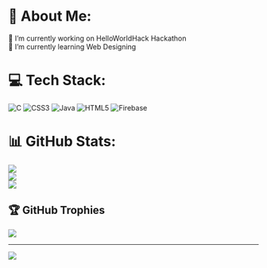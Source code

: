 # 💫 About Me:
🔭 I’m currently working on HelloWorldHack Hackathon<br>🌱 I’m currently learning Web Designing


# 💻 Tech Stack:
![C](https://img.shields.io/badge/c-%2300599C.svg?style=for-the-badge&logo=c&logoColor=white) ![CSS3](https://img.shields.io/badge/css3-%231572B6.svg?style=for-the-badge&logo=css3&logoColor=white) ![Java](https://img.shields.io/badge/java-%23ED8B00.svg?style=for-the-badge&logo=openjdk&logoColor=white) ![HTML5](https://img.shields.io/badge/html5-%23E34F26.svg?style=for-the-badge&logo=html5&logoColor=white) ![Firebase](https://img.shields.io/badge/firebase-%23039BE5.svg?style=for-the-badge&logo=firebase)
# 📊 GitHub Stats:
![](https://github-readme-stats.vercel.app/api?username=sanchita-dey2006&theme=radical&hide_border=false&include_all_commits=false&count_private=false)<br/>
![](https://nirzak-streak-stats.vercel.app/?user=sanchita-dey2006&theme=radical&hide_border=false)<br/>
![](https://github-readme-stats.vercel.app/api/top-langs/?username=sanchita-dey2006&theme=radical&hide_border=false&include_all_commits=false&count_private=false&layout=compact)

## 🏆 GitHub Trophies
![](https://github-profile-trophy.vercel.app/?username=sanchita-dey2006&theme=tokyonight&no-frame=false&no-bg=true&margin-w=4)

---
[![](https://visitcount.itsvg.in/api?id=sanchita-dey2006&icon=0&color=4)](https://visitcount.itsvg.in)
